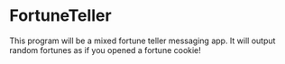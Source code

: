# FortuneTeller
This program will be a mixed fortune teller messaging app. It will output random fortunes as if you opened a fortune cookie!
